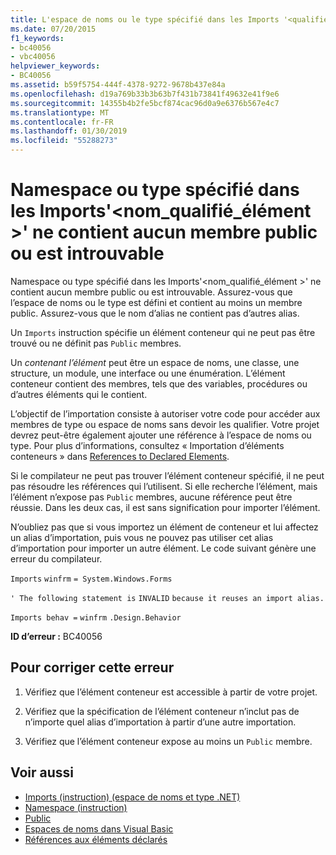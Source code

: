 ```yaml
---
title: L'espace de noms ou le type spécifié dans les Imports '<qualifiedelementname>' ne contient aucun membre public ou est introuvable
ms.date: 07/20/2015
f1_keywords:
- bc40056
- vbc40056
helpviewer_keywords:
- BC40056
ms.assetid: b59f5754-444f-4378-9272-9678b437e84a
ms.openlocfilehash: d19a769b33b3b63b7f431b73841f49632e41f9e6
ms.sourcegitcommit: 14355b4b2fe5bcf874cac96d0a9e6376b567e4c7
ms.translationtype: MT
ms.contentlocale: fr-FR
ms.lasthandoff: 01/30/2019
ms.locfileid: "55288273"
---
```

# <a name="namespace-or-type-specified-in-the-imports-qualifiedelementname-doesnt-contain-any-public-member-or-cannot-be-found"></a>Namespace ou type spécifié dans les Imports'\<nom_qualifié_élément >' ne contient aucun membre public ou est introuvable
Namespace ou type spécifié dans les Imports'\<nom_qualifié_élément >' ne contient aucun membre public ou est introuvable. Assurez-vous que l’espace de noms ou le type est défini et contient au moins un membre public. Assurez-vous que le nom d’alias ne contient pas d’autres alias.  
  
 Un `Imports` instruction spécifie un élément conteneur qui ne peut pas être trouvé ou ne définit pas `Public` membres.  
  
 Un *contenant l’élément* peut être un espace de noms, une classe, une structure, un module, une interface ou une énumération. L’élément conteneur contient des membres, tels que des variables, procédures ou d’autres éléments qui le contient.  
  
 L’objectif de l’importation consiste à autoriser votre code pour accéder aux membres de type ou espace de noms sans devoir les qualifier. Votre projet devrez peut-être également ajouter une référence à l’espace de noms ou type. Pour plus d’informations, consultez « Importation d’éléments conteneurs » dans [References to Declared Elements](../../../visual-basic/programming-guide/language-features/declared-elements/references-to-declared-elements.md).  
  
 Si le compilateur ne peut pas trouver l’élément conteneur spécifié, il ne peut pas résoudre les références qui l’utilisent. Si elle recherche l’élément, mais l’élément n’expose pas `Public` membres, aucune référence peut être réussie. Dans les deux cas, il est sans signification pour importer l’élément.  
  
 N’oubliez pas que si vous importez un élément de conteneur et lui affectez un alias d’importation, puis vous ne pouvez pas utiliser cet alias d’importation pour importer un autre élément. Le code suivant génère une erreur du compilateur.  
  
 `Imports`   `winfrm`   `= System.Windows.Forms`  
  
 `' The following statement is`   `INVALID`   `because it reuses an import alias.`  
  
 `Imports behav =`   `winfrm`  `.Design.Behavior`  
  
 **ID d’erreur :** BC40056  
  
## <a name="to-correct-this-error"></a>Pour corriger cette erreur  
  
1.  Vérifiez que l’élément conteneur est accessible à partir de votre projet.  
  
2.  Vérifiez que la spécification de l’élément conteneur n’inclut pas de n’importe quel alias d’importation à partir d’une autre importation.  
  
3.  Vérifiez que l’élément conteneur expose au moins un `Public` membre.  
  
## <a name="see-also"></a>Voir aussi
- [Imports (instruction) (espace de noms et type .NET)](../../../visual-basic/language-reference/statements/imports-statement-net-namespace-and-type.md)
- [Namespace (instruction)](../../../visual-basic/language-reference/statements/namespace-statement.md)
- [Public](../../../visual-basic/language-reference/modifiers/public.md)
- [Espaces de noms dans Visual Basic](../../../visual-basic/programming-guide/program-structure/namespaces.md)
- [Références aux éléments déclarés](../../../visual-basic/programming-guide/language-features/declared-elements/references-to-declared-elements.md)
